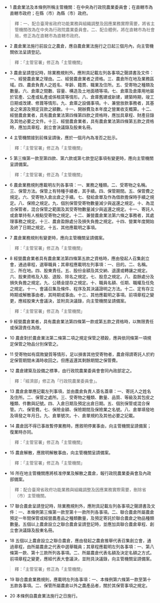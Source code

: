* 1 農倉業法及本條例所稱主管機關：在中央為行政院農業委員會；在直轄市為直轄市政府；在縣（市）為縣（市）政府。

> 釋：一、配合臺灣省政府功能業務與組織調整及因應業務實際需要，將省主管機關改為在中央為行政院農業委員會。二、配合體例，將在直轄市為社會局，修正為在直轄市為直轄市政府。

* 2 農倉業法施行前設立之農倉，應自農倉業法施行之日起三個月內，向主管機關依法呈請登記。

> 釋：「主管官署」修正為「主管機關」

* 3 農倉呈請登記時，除業務規則外，應附具記載左列各事項之聲請書及文件：一、經營農倉業之理由。二、經營農倉業者之資格。三、農倉所在地及業務區域。四、農倉負責人之姓名、年齡、籍貫、職業及住所。五、受寄物之種類及數量。六、倉庫之間數、容量、構造及土地面積等項。七、倉庫及倉庫用地屬於官產、公產或私產或係租賃等情形。八、倉庫舊建或新建，建築時期，竣工日期或改建、修葺等情形。九、倉庫之設備事項。十、兼營放款事務者，其基金之來源及預定貨款之額數。十一、開辦費及本年度之營業收支概算。十二、經營農倉業者，具有農倉業法第四條第四款之資格時，應加具章程、財產目錄及其他必要之文件。十三、經營農倉業者，具有農倉業法第四條第五款之資格時，應加具章程、創立會決議錄及股東名冊。

* 4 主管機關接到前條呈請後，應於一個月內為准否之批示。

> 釋：「主管官署」修正為「主管機關」

* 5 第三條第一款至第四款、第六款或第七款登記事項有變更時，應向主管機關呈請備案。

> 釋：「主管官署」修正為「主管機關」

* 6 農倉業務規則應載明左列各事項：一、業務之種類。二、受寄物之名稱。三、保管方法。保管上有特種手續者，其手續。四、保管期間。五、保管費之規定。六、受寄物入倉出倉之手續。七、發給倉單及作為借款擔保時手續之規定。八、保險之規定。九、個別保管受寄物數量減少與返還之規定。十、為混合保管者，混合保管之範圍及其受寄物數量減少與返還之規定。十一、寄託人或倉單持有人檢點受寄物之規定。十二、兼營農倉業法第六條之事務者，其處理事務之規定。十三、農倉盈餘處分及損失負擔之規定。十四、營業年度開始及終了日期之規定。十五、其他應載明之事項。

* 7 農倉業務規則有變更時，應向主管機關呈請備案。

> 釋：「主管官署」修正為「主管機關」

* 8 經營農倉業者具有農倉業法第四條第五款之資格時，應由發起人召集創立會，通過章程，選舉職員；其章程應載明左列事項：一、目的。二、名稱。三、所在地。四、股東責任。五、股份金額及其交納、退還或轉讓之規定。六、股東資格及入股、退股、除名之規定。七、股息之規定。八、盈餘處分及損失負擔之規定。九、公積金提存之規定。十、職員名額、任期、職權及任免之規定。十一、會議召集及條件、程序及其決議證明之方法。十二、定有存立時期或解散事由者，其時期或事由。十三、其他應載明之事項。前項章程之變更，應經股東大會議決，並附具決議錄，向主管機關呈請備案。

> 釋：「主管官署」修正為「主管機關」

* 9 經營農倉業者，具有農倉業法第四條第一款或第五款之資格時，以無限責任或保證責任為限。

* 10 農倉對於農倉業法第二條第二項之規定保管之積穀，應與依同條第一項規定保管之物品分別保管之。

* 11 受寄物如有腐敗變質等情形，足以損害其他受寄物者，農倉得請寄託人於約定保管期間未滿時收回之。但應返還其剩餘期間之保管費。

* 12 農倉建築及設備之標準，由行政院農業委員會會同內政部定之。

> 釋：「經濟部」修正為「行政院農業委員會」。

* 13 農倉倉單應記載左列事項，並由農倉負責人簽名蓋章：一、寄託人之姓名及住所。二、保管之處所。三、受寄物之種類、數量、品質、等級及其包皮之種類、件數與記號。四、入倉日期及預定出倉日期。五、個別保管或混合保管。六、保管費。七、保險金額、保險期間及保險業之名號。八、倉單填發地及填發之年月日。九、倉單號次。十、倉單規約及其他必要之記載。

* 14 農倉因不得已事故暫停業務時，應敘明停業事由，向主管機關呈請備案；復業時亦同。

> 釋：「主管官署」修正為「主管機關」

* 15 農倉解散，應敘明解散事由，向主管機關呈請備案。

> 釋：「主管官署」修正為「主管機關」

* 16 所在地主管機關應將核准停業及解散之農倉，報行政院農業委員會及內政部備案。

> 釋：配合臺灣省政府功能業務與組織調整及因應業務實際需要，刪除省（市）主管機關。

* 17 聯合農倉呈請登記時，除業務規則外，應附具記載左列各事項之聲請書及文件：一、本條例第三條第一款至第十一款所列各事項。二、聯合農倉所屬農倉預定一年間保管或經營農產品之種類數量，及預定寄託於聯合農倉之物品種類數量。五個以上農倉設立之聯合農倉呈請登記時，並應加具聯合農倉章程、創立會決議錄及股東名冊。

* 18 五個以上農倉設立之聯合農倉，應由發起之農倉推舉代表召集創立會，通過章程，由所屬農倉之代表中選舉職員；其章程應載明左列各事項：一、第八條第一款、第十三款所列各事項。二、所屬農倉代表名額及決定名額之方式。前項章程之變更，應經代表大會議決，並附具決議錄，向主管機關呈請備案。

> 釋：「主管官署」修正為「主管機關」

* 19 聯合農倉業務規則，應載明左列各事項：一、本條例第六條第一款至第十五款各事項。二、保管所屬農倉以外之農產品者，關於其保管事項之規定。

* 20 本條例自農倉業法施行之日施行。

